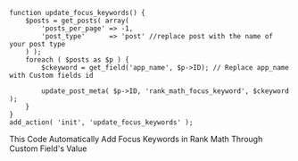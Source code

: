 ```
function update_focus_keywords() {
    $posts = get_posts( array(
        'posts_per_page' => -1,
        'post_type'      => 'post' //replace post with the name of your post type
    ) );
    foreach ( $posts as $p ) {
        $ckeyword = get_field('app_name', $p->ID); // Replace app_name with Custom fields id

        update_post_meta( $p->ID, 'rank_math_focus_keyword', $ckeyword );
    }
}
add_action( 'init', 'update_focus_keywords' );
```

This Code Automatically Add Focus Keywords in Rank Math Through Custom Field's Value
